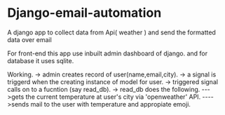 # Django-email-automation
A django app to collect data from Api( weather ) and send the formatted data over email

For front-end this app use inbuilt admin dashboard of django.
and for database it uses sqlite.

Working.
-> admin creates record of user(name,email,city).
-> a signal is triggerd when the creating instance of model for user.
-> triggered signal calls on to a fucntion (say read_db).
-> read_db does the following.
--->gets the current temperature at user's city via 'openweather' API.
---->sends mail to the user with temperature and appropiate emoji.
